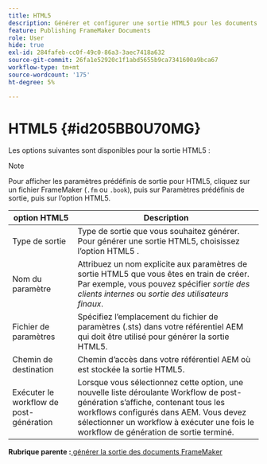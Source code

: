 ```yaml
---
title: HTML5
description: Générer et configurer une sortie HTML5 pour les documents FrameMaker dans AEM Guides.
feature: Publishing FrameMaker Documents
role: User
hide: true
exl-id: 284fafeb-cc0f-49c0-86a3-3aec7418a632
source-git-commit: 26fa1e52920c1f1abd5655b9ca7341600a9bca67
workflow-type: tm+mt
source-wordcount: '175'
ht-degree: 5%

---
```


# HTML5 {#id205BB0U70MG}

Les options suivantes sont disponibles pour la sortie HTML5 :

>[!NOTE]
>
> Pour afficher les paramètres prédéfinis de sortie pour HTML5, cliquez sur un fichier FrameMaker \(`.fm` ou `.book`\), puis sur Paramètres prédéfinis de sortie, puis sur l’option HTML5.

| option HTML5 | Description |
|------------|-----------|
| Type de sortie | Type de sortie que vous souhaitez générer. Pour générer une sortie HTML5, choisissez l’option HTML5 . |
| Nom du paramètre | Attribuez un nom explicite aux paramètres de sortie HTML5 que vous êtes en train de créer. Par exemple, vous pouvez spécifier *sortie des clients internes* ou *sortie des utilisateurs finaux*. |
| Fichier de paramètres | Spécifiez l’emplacement du fichier de paramètres \(.sts\) dans votre référentiel AEM qui doit être utilisé pour générer la sortie HTML5. |
| Chemin de destination | Chemin d’accès dans votre référentiel AEM où est stockée la sortie HTML5. |
| Exécuter le workflow de post-génération | Lorsque vous sélectionnez cette option, une nouvelle liste déroulante Workflow de post-génération s’affiche, contenant tous les workflows configurés dans AEM. Vous devez sélectionner un workflow à exécuter une fois le workflow de génération de sortie terminé. |

**Rubrique parente :**&#x200B;[ générer la sortie des documents FrameMaker](fm-output-generatation.md)
